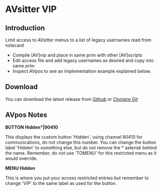 # AVsitter VIP

## Introduction

Limit access to AVsitter menus to a list of legacy usernames read from notecard

- Compile [AV]vip and place in same prim with other [AV]scripts
- Edit access file and add legacy usernames as desired and copy into same prim
- Inspect AVpos to see an implementation example explained below.

## Download

You can download the latest release from [Github](https://github.com/chotaire/avsitter-vip/releases) or [Chotaire Git](https://git.chotaire.net/cannibals/avsitter-vip/releases)

## AVpos Notes

**BUTTON Hidden\*|90410**

This displays the custom button 'Hidden', using channel 90410 for communications, do not change this number. You can change the button label 'Hidden' to something else, but do not remove the * asterisk behind the name. Remember, do not use 'TOMENU' for this restricted menu as it would override.

**MENU Hidden** 

This is where you put your access restricted entries but remember to change 'VIP' to the same label as used for the button.
